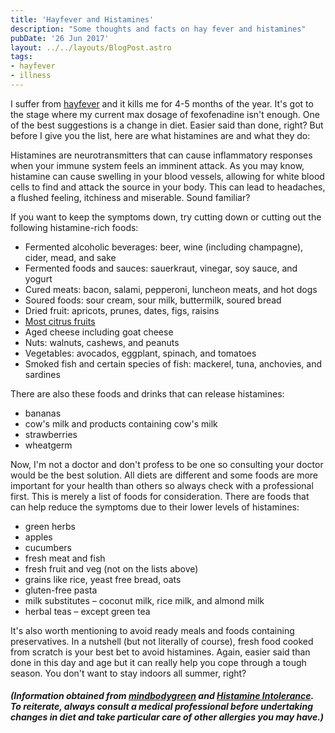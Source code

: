 ```yaml
---
title: 'Hayfever and Histamines'
description: "Some thoughts and facts on hay fever and histamines"
pubDate: '26 Jun 2017'
layout: ../../layouts/BlogPost.astro
tags:
- hayfever
- illness
---
```


I suffer from [hayfever](/recortes/hay-fever-haiku/) and it kills me for 4-5 months of the year. It's got to the stage where my current max dosage of fexofenadine isn't enough. One of the best suggestions is a change in diet. Easier said than done, right? But before I give you the list, here are what histamines are and what they do:

<p>Histamines are neurotransmitters that can cause inflammatory responses when your immune system feels an imminent attack. As you may know, histamine can cause swelling in your blood vessels, allowing for white blood cells to find and attack the source in your body. This can lead to headaches, a flushed feeling, itchiness and miserable. Sound familiar?</p>

<p>If you want to keep the symptoms down, try cutting down or cutting out the following histamine-rich foods:</p>

* Fermented alcoholic beverages: beer, wine (including champagne), cider, mead, and sake
* Fermented foods and sauces: sauerkraut, vinegar, soy sauce, and yogurt
* Cured meats: bacon, salami, pepperoni, luncheon meats, and hot dogs
* Soured foods: sour cream, sour milk, buttermilk, soured bread
* Dried fruit: apricots, prunes, dates, figs, raisins
* [Most citrus fruits](/lists/list-of-citrus-culvitars-and-hybrids/)
* Aged cheese including goat cheese
* Nuts: walnuts, cashews, and peanuts
* Vegetables: avocados, eggplant, spinach, and tomatoes
* Smoked fish and certain species of fish: mackerel, tuna, anchovies, and sardines

<p>There are also these foods and drinks that can release histamines:</p>

* bananas
* cow's milk and products containing cow's milk
* strawberries
* wheatgerm

<p>Now, I'm not a doctor and don't profess to be one so consulting your doctor would be the best solution. All diets are different and some foods are more important for your health than others so always check with a professional first. This is merely a list of foods for consideration. There are foods that can help reduce the symptoms due to their lower levels of histamines:</p>

* green herbs
* apples
* cucumbers
* fresh meat and fish
* fresh fruit and veg (not on the lists above)
* grains like rice, yeast free bread, oats
* gluten-free pasta
* milk substitutes – coconut milk, rice milk, and almond milk
* herbal teas – except green tea

<p>It's also worth mentioning to avoid ready meals and foods containing preservatives. In a nutshell (but not literally of course), fresh food cooked from scratch is your best bet to avoid histamines. Again, easier said than done in this day and age but it can really help you cope through a tough season. You don't want to stay indoors all summer, right?</p>

<h5><em>(Information obtained from <a href="https://www.mindbodygreen.com/articles/low-histamine-diet-and-histamine-intolerance-guide">mindbodygreen</a> and <a href="https://www.histamineintolerance.org.uk/about/the-food-diary/the-food-list/">Histamine Intolerance</a>. To reiterate, always consult a medical professional before undertaking changes in diet and take particular care of other allergies you may have.)</em></h5>